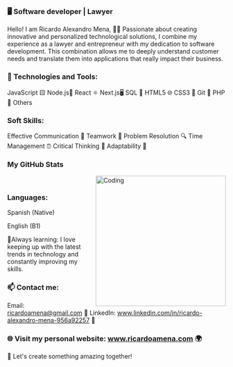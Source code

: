 ### 🖥️ Software developer | Lawyer 

Hello! I am Ricardo Alexandro Mena, 👨‍💻 Passionate about creating innovative and personalized technological solutions, I combine my experience as a lawyer and entrepreneur with my dedication to software development. This combination allows me to deeply understand customer needs and translate them into applications that really impact their business.

### 🌟 Technologies and Tools:

JavaScript 🟨
Node.js🚀
React ⚛️
Next.js🖥️
SQL 💾
HTML5 🌐
CSS3 🎨
Git 🔧
PHP 🐘
Others

### Soft Skills:

Effective Communication 💬
Teamwork 🤝
Problem Resolution 🔍
Time Management ⏰
Critical Thinking 🧠
Adaptability 🌟

<h3>My GitHub Stats</h3>
<img align="right" alt="Coding" width="300" src="https://cdn.dribbble.com/users/1277312/screenshots/14733298/media/39b1045e593737587dd60e42c8422d1f.gif" >
<br>

### Languages:

Spanish (Native)

English (B1)

🌱Always learning: I love keeping up with the latest trends in technology and constantly improving my skills.

### 📫 Contact me:
Email: ricardoamena@gmail.com 📧
LinkedIn: www.linkedin.com/in/ricardo-alexandro-mena-956a92257 🔗

### 🌐 Visit my personal website: www.ricardoamena.com 🌍

🚀 Let's create something amazing together!
